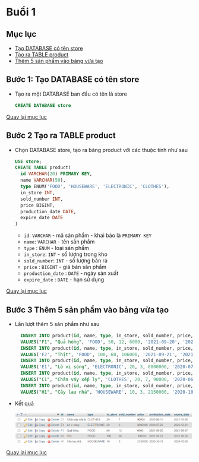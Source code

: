# Buổi 1

## Mục lục

<a id="p0"></a>

- [Tạo DATABASE có tên store](#p1)
- [Tạo ra TABLE product](#p2)
- [Thêm 5 sản phẩm vào bảng vừa tạo](#p3)

## Bước 1: Tạo DATABASE có tên store

<a id="p1"></a>

- Tạo ra một DATABASE ban đầu có tên là store

  ```sql
  CREATE DATABASE store
  ```

[Quay lại mục lục](#p0)

## Bước 2 Tạo ra TABLE product

<a id ="p2"></a>

- Chọn DATABASE store, tạo ra bảng product với các thuộc tính như sau

  ```sql
  USE store;
  CREATE TABLE product(
    id VARCHAR(20) PRIMARY KEY,
    name VARCHAR(50),
    type ENUM('FOOD', 'HOUSEWARE', 'ELECTRONIC', 'CLOTHES'),
    in_store INT,
    sold_number INT,
    price BIGINT,
    production_date DATE,
    expire_date DATE
  )
  ```

  - `id`: `VARCHAR` - mã sản phẩm - khai báo là `PRIMARY KEY`
  - `name`: `VARCHAR` - tên sản phẩm
  - `type` : `ENUM` - loại sản phẩm
  - `in_store`: `INT` - số lượng trong kho
  - `sold_number`: `INT` - số lượng bán ra
  - `price` : `BIGINT` - giá bán sản phẩm
  - `production_date` : `DATE` - ngày sản xuất
  - `expire_date` : `DATE` - hạn sử dụng

[Quay lại mục lục](#p0)

## Bước 3 Thêm 5 sản phẩm vào bảng vừa tạo

<a id ="p3"></a>

- Lần lượt thêm 5 sản phẩm như sau

  ```sql
    INSERT INTO product(id, name, type, in_store, sold_number, price, production_date, expire_date)
    VALUES("F1", "Quả hồng", 'FOOD', 50, 12, 6000, '2021-09-20', '2021-09-27');
    INSERT INTO product(id, name, type, in_store, sold_number, price, production_date, expire_date)
    VALUES('F2', "Thịt", 'FOOD', 100, 60, 106000, '2021-09-21', '2021-09-30');
    INSERT INTO product(id, name, type, in_store, sold_number, price, production_date, expire_date)
    VALUES('E1', "Lò vi sóng", 'ELECTRONIC', 20, 3, 8000000, '2020-07-20', '2025-12-31');
    INSERT INTO product(id, name, type, in_store, sold_number, price, production_date, expire_date)
    VALUES("C1", "Chân váy xếp ly", 'CLOTHES', 20, 7, 90000, '2020-06-11', '2021-10-30');
    INSERT INTO product(id, name, type, in_store, sold_number, price, production_date, expire_date)
    VALUES("H1", "Cây lau nhà", 'HOUSEWARE', 10, 3, 2150000, '2020-10-15', '2024-10-30');
  ```

- Kết quả

  ![ketqua](result.png)

[Quay lại mục lục](#p0)
